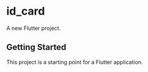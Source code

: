 # id_card

A new Flutter project.


## Getting Started

This project is a starting point for a Flutter application.


 

